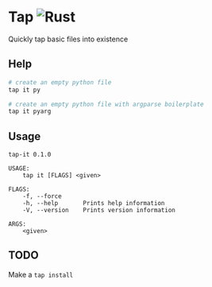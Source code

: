 # Tap ![Rust](https://img.shields.io/github/actions/workflow/status/jakeroggenbuck/tap/rust.yml?branch=main&style=for-the-badge)
Quickly tap basic files into existence

## Help
```sh
# create an empty python file
tap it py

# create an empty python file with argparse boilerplate
tap it pyarg
```

## Usage
```
tap-it 0.1.0

USAGE:
    tap it [FLAGS] <given>

FLAGS:
    -f, --force
    -h, --help       Prints help information
    -V, --version    Prints version information

ARGS:
    <given>
```

## TODO
Make a `tap install`
